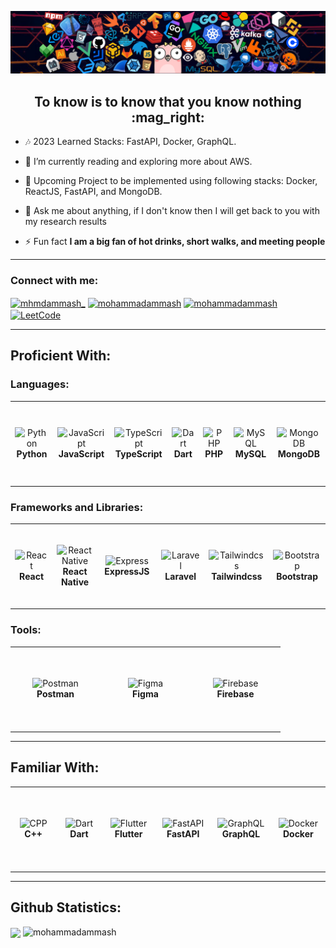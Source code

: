 ![Banner](./banner.png)
<h2 align='center'>To know is to know that you know nothing :mag_right:	</h2>

- :notes: 2023 Learned Stacks: FastAPI, Docker, GraphQL.

- 🔭 I’m currently reading and exploring more about AWS.

- :monocle_face: Upcoming Project to be implemented using following stacks: Docker, ReactJS, FastAPI, and MongoDB.  

- 💬 Ask me about anything, if I don't know then I will get back to you with my research results

- ⚡ Fun fact **I am a big fan of hot drinks, short walks, and meeting people**
--------
<h3 align="left">Connect with me:</h3>
<p align="left">
<a href="https://instagram.com/mhmdammash_" target="blank"><img align="center" src="https://raw.githubusercontent.com/rahuldkjain/github-profile-readme-generator/master/src/images/icons/Social/instagram.svg" alt="mhmdammash_" height="30" width="40" /></a>
<a href="http://www.linkedin.com/in/mohammadammash" target="blank"><img align="center" src="https://cdn.jsdelivr.net/gh/devicons/devicon/icons/linkedin/linkedin-original.svg" alt="mohammadammash" height="30" width="40" /></a>
<a href="mailto:mohammadammash31@gmail.com" target="blank"><img align="center" src="https://img.shields.io/badge/-Gmail-D14836?style=for-the-badge&logo=Gmail&logoColor=white" alt="mohammadammash" height="30" width="80" /></a>
<a href="https://leetcode.com/mohammad_ammash/" target="_blank"><img align="center" src="https://raw.githubusercontent.com/rahuldkjain/github-profile-readme-generator/master/src/images/icons/Social/leet-code.svg" alt="LeetCode" height="30" width="40" /></a>
</p>

--------
## Proficient With:
<h3 align="left">Languages: </h3>
<table>
  <tr>
    <td align="center" height="130" width="130">
      <img
        src="https://cdn.jsdelivr.net/gh/devicons/devicon/icons/python/python-original.svg"
        width="45"
        height="45"
        alt="Python"
      />
      <br /><strong>Python</strong>
    </td>
    <td align="center" height="130" width="130">
      <img
        src="https://cdn.jsdelivr.net/gh/devicons/devicon/icons/javascript/javascript-plain.svg"
        width="45"
        height="45"
        alt="JavaScript"
      />
      <br /><strong>JavaScript</strong>
    </td>
    <td align="center" height="130" width="130">
      <img
        src="https://cdn.jsdelivr.net/gh/devicons/devicon/icons/typescript/typescript-original.svg"
        width="45"
        height="45"
        alt="TypeScript"
      />
      <br /><strong>TypeScript</strong>
    </td>
    <td align="center" height="130" width="130">
      <img
        src="https://cdn.jsdelivr.net/gh/devicons/devicon/icons/dart/dart-original.svg"
        width="45"
        height="45"
        alt="Dart"
      />
      <br /><strong>Dart</strong>
    </td>
    </td>
     <td align="center" height="130" width="130">
      <img
        src="https://cdn.jsdelivr.net/gh/devicons/devicon/icons/php/php-original.svg"
        width="45"
        height="45"
        alt="PHP"
      />
      <br /><strong>PHP</strong>
    </td>
  <td align="center" height="130" width="130">
      <img
        src="https://cdn.jsdelivr.net/gh/devicons/devicon/icons/mysql/mysql-original.svg"
        width="45"
        height="45"
        alt="MySQL"
      />
      <br /><strong>MySQL</strong>
    </td>
    <td align="center" height="130" width="130">
      <img
        src="https://cdn.jsdelivr.net/gh/devicons/devicon/icons/mongodb/mongodb-original.svg"
        width="45"
        height="45"
        alt="MongoDB"
      />
      <br /><strong>MongoDB</strong>
    </td>
  </td>
  </tr>
</table>
<h3 align="left">Frameworks and Libraries: </h3>
<table>
 <tr>
    <td align="center" height="130" width="130">
      <img
        src="https://cdn.jsdelivr.net/gh/devicons/devicon/icons/react/react-original.svg"
        width="40"
        height="40"
        alt="React"
      />
      <br /><strong>React</strong>
    </td>
    <td align="center" height="130" width="130">
      <img
        src="https://cdn.jsdelivr.net/gh/devicons/devicon/icons/react/react-original.svg"
        width="40"
        height="40"
        alt="React Native"
      />
      <br /><strong>React Native</strong>
    </td> 
   <td align="center" height="130" width="130">
      <img
        src="https://cdn.jsdelivr.net/gh/devicons/devicon/icons/express/express-original.svg"
        width="45"
        height="45"
        alt="Express"
      />
      <br /><strong>ExpressJS</strong>
    </td>
   <td align="center" height="130" width="130">
      <img
        src="https://cdn.jsdelivr.net/gh/devicons/devicon/icons/laravel/laravel-plain.svg"
        width="45"
        height="45"
        alt="Laravel"
      />
      <br /><strong>Laravel</strong>
      </td>
    <td align="center" height="130" width="130">
      <img src="https://cdn.jsdelivr.net/gh/devicons/devicon/icons/tailwindcss/tailwindcss-plain.svg"
        width="45"
        height="45"
        alt="Tailwindcss"
      />
      <br /><strong>Tailwindcss</strong>
    </td>
    <td align="center" height="130" width="130">
      <img
        src="https://cdn.jsdelivr.net/gh/devicons/devicon/icons/bootstrap/bootstrap-original.svg"
        width="45"
        height="45"
        alt="Bootstrap"
      />
      <br /><strong>Bootstrap</strong>
    </td>
  </tr>
</table>
<h3 align="left">Tools: </h3>
<table>
    <tr>
    <td align="center" height="130" width="130">
      <img
        src="https://cdn.svgporn.com/logos/postman.svg"
        width="80"
        height="50"
        alt="Postman"
      />
      <br /><strong>Postman</strong>
    </td>
    <td align="center" height="130" width="130">
      <img
        src="https://cdn.jsdelivr.net/gh/devicons/devicon/icons/figma/figma-original.svg"
        width="40"
        height="40"
        alt="Figma"
      />
      <br/><strong>Figma</strong>
    </td>
     <td align="center" height="130" width="130">
      <img
        src="https://cdn.jsdelivr.net/gh/devicons/devicon/icons/firebase/firebase-plain.svg"
        width="40"
        height="40"
        alt="Firebase"
      />
      <br/><strong>Firebase</strong>
    </td>
  </tr>
</table>

--------
## Familiar With:
<table>
  <tr>
    <td align="center" height="130" width="130">
      <img
        src="https://cdn.jsdelivr.net/gh/devicons/devicon/icons/cplusplus/cplusplus-original.svg"
        width="45"
        height="45"
        alt="CPP"
      />
      <br /><strong>C++</strong>
    </td>
    <td align="center" height="130" width="130">
      <img
        src="https://cdn.jsdelivr.net/gh/devicons/devicon/icons/dart/dart-original.svg"
        width="45"
        height="45"
        alt="Dart"
      />
      <br /><strong>Dart</strong>
    </td>
        <td align="center" height="130" width="130">
      <img
        src="https://cdn.jsdelivr.net/gh/devicons/devicon/icons/flutter/flutter-original.svg"
        width="40"
        height="40"
        alt="Flutter"
      />
      <br /><strong>Flutter</strong>
    </td>
   <td align="center" height="130" width="130">
      <img
        src="https://cdn.jsdelivr.net/gh/devicons/devicon/icons/fastapi/fastapi-original.svg"
        width="45"
        height="45"
        alt="FastAPI"
      />
      <br/><strong>FastAPI</strong>
   </td>
    <td align="center" height="130" width="130">
      <img
        src="https://cdn.jsdelivr.net/gh/devicons/devicon/icons/graphql/graphql-plain.svg"
        width="45"
        height="45"
        alt="GraphQL"
      />
      <br /><strong>GraphQL</strong>
    </td>
     <td align="center" height="130" width="130">
      <img
        src="https://cdn.jsdelivr.net/gh/devicons/devicon/icons/docker/docker-original.svg"
        width="45"
        height="45"
        alt="Docker"
      />
      <br /><strong>Docker</strong>
    </td>  
  </tr>
</table>

--------
<h2>Github Statistics:</h2>
<a>
<img align="center" src="https://github-readme-stats.vercel.app/api/top-langs/?username=MohammadAmmash&hide=java,html,CSS&title_color=ffffff&text_color=c9cacc&icon_color=2bbc8a&bg_color=1d1f21&langs_count=4" />
</a>
<a>
<img src="https://github-readme-stats.vercel.app/api?username=mohammadammash&show_icons=true&locale=en&title_color=ffffff&text_color=fff&icon_color=fff&bg_color=1d1f21" alt="mohammadammash" />
</a>
